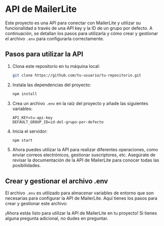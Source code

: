 # API de MailerLite

Este proyecto es una API para conectar con MailerLite y utilizar su funcionalidad a través de una API key y la ID de un grupo por defecto. A continuación, se detallan los pasos para utilizarla y cómo crear y gestionar el archivo `.env` para configurarla correctamente.

## Pasos para utilizar la API

1. Clona este repositorio en tu máquina local:

	```bash
	git clone https://github.com/tu-usuario/tu-repositorio.git
	```

2. Instala las dependencias del proyecto:

	```bash
	npm install
	```

3. Crea un archivo `.env` en la raíz del proyecto y añade las siguientes variables:

	```plaintext
	API_KEY=tu-api-key
	DEFAULT_GROUP_ID=id-del-grupo-por-defecto
	```

4. Inicia el servidor:

	```bash
	npm start
	```

5. Ahora puedes utilizar la API para realizar diferentes operaciones, como enviar correos electrónicos, gestionar suscriptores, etc. Asegúrate de revisar la documentación de la API de MailerLite para conocer todas las posibilidades.

## Crear y gestionar el archivo .env

El archivo `.env` es utilizado para almacenar variables de entorno que son necesarias para configurar la API de MailerLite. Aquí tienes los pasos para crear y gestionar este archivo:


¡Ahora estás listo para utilizar la API de MailerLite en tu proyecto! Si tienes alguna pregunta adicional, no dudes en preguntar.
